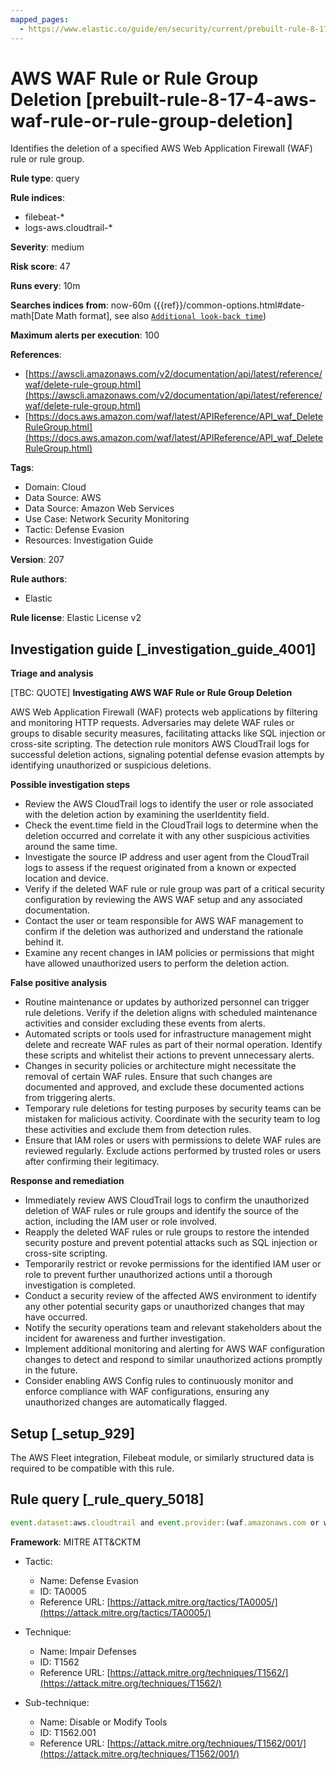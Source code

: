 ```yaml
---
mapped_pages:
  - https://www.elastic.co/guide/en/security/current/prebuilt-rule-8-17-4-aws-waf-rule-or-rule-group-deletion.html
---
```


# AWS WAF Rule or Rule Group Deletion [prebuilt-rule-8-17-4-aws-waf-rule-or-rule-group-deletion]

Identifies the deletion of a specified AWS Web Application Firewall (WAF) rule or rule group.

**Rule type**: query

**Rule indices**:

* filebeat-*
* logs-aws.cloudtrail-*

**Severity**: medium

**Risk score**: 47

**Runs every**: 10m

**Searches indices from**: now-60m ({{ref}}/common-options.html#date-math[Date Math format], see also [`Additional look-back time`](docs-content://solutions/security/detect-and-alert/create-detection-rule.md#rule-schedule))

**Maximum alerts per execution**: 100

**References**:

* [https://awscli.amazonaws.com/v2/documentation/api/latest/reference/waf/delete-rule-group.html](https://awscli.amazonaws.com/v2/documentation/api/latest/reference/waf/delete-rule-group.html)
* [https://docs.aws.amazon.com/waf/latest/APIReference/API_waf_DeleteRuleGroup.html](https://docs.aws.amazon.com/waf/latest/APIReference/API_waf_DeleteRuleGroup.html)

**Tags**:

* Domain: Cloud
* Data Source: AWS
* Data Source: Amazon Web Services
* Use Case: Network Security Monitoring
* Tactic: Defense Evasion
* Resources: Investigation Guide

**Version**: 207

**Rule authors**:

* Elastic

**Rule license**: Elastic License v2

## Investigation guide [_investigation_guide_4001]

**Triage and analysis**

[TBC: QUOTE]
**Investigating AWS WAF Rule or Rule Group Deletion**

AWS Web Application Firewall (WAF) protects web applications by filtering and monitoring HTTP requests. Adversaries may delete WAF rules or groups to disable security measures, facilitating attacks like SQL injection or cross-site scripting. The detection rule monitors AWS CloudTrail logs for successful deletion actions, signaling potential defense evasion attempts by identifying unauthorized or suspicious deletions.

**Possible investigation steps**

* Review the AWS CloudTrail logs to identify the user or role associated with the deletion action by examining the userIdentity field.
* Check the event.time field in the CloudTrail logs to determine when the deletion occurred and correlate it with any other suspicious activities around the same time.
* Investigate the source IP address and user agent from the CloudTrail logs to assess if the request originated from a known or expected location and device.
* Verify if the deleted WAF rule or rule group was part of a critical security configuration by reviewing the AWS WAF setup and any associated documentation.
* Contact the user or team responsible for AWS WAF management to confirm if the deletion was authorized and understand the rationale behind it.
* Examine any recent changes in IAM policies or permissions that might have allowed unauthorized users to perform the deletion action.

**False positive analysis**

* Routine maintenance or updates by authorized personnel can trigger rule deletions. Verify if the deletion aligns with scheduled maintenance activities and consider excluding these events from alerts.
* Automated scripts or tools used for infrastructure management might delete and recreate WAF rules as part of their normal operation. Identify these scripts and whitelist their actions to prevent unnecessary alerts.
* Changes in security policies or architecture might necessitate the removal of certain WAF rules. Ensure that such changes are documented and approved, and exclude these documented actions from triggering alerts.
* Temporary rule deletions for testing purposes by security teams can be mistaken for malicious activity. Coordinate with the security team to log these activities and exclude them from detection rules.
* Ensure that IAM roles or users with permissions to delete WAF rules are reviewed regularly. Exclude actions performed by trusted roles or users after confirming their legitimacy.

**Response and remediation**

* Immediately review AWS CloudTrail logs to confirm the unauthorized deletion of WAF rules or rule groups and identify the source of the action, including the IAM user or role involved.
* Reapply the deleted WAF rules or rule groups to restore the intended security posture and prevent potential attacks such as SQL injection or cross-site scripting.
* Temporarily restrict or revoke permissions for the identified IAM user or role to prevent further unauthorized actions until a thorough investigation is completed.
* Conduct a security review of the affected AWS environment to identify any other potential security gaps or unauthorized changes that may have occurred.
* Notify the security operations team and relevant stakeholders about the incident for awareness and further investigation.
* Implement additional monitoring and alerting for AWS WAF configuration changes to detect and respond to similar unauthorized actions promptly in the future.
* Consider enabling AWS Config rules to continuously monitor and enforce compliance with WAF configurations, ensuring any unauthorized changes are automatically flagged.


## Setup [_setup_929]

The AWS Fleet integration, Filebeat module, or similarly structured data is required to be compatible with this rule.


## Rule query [_rule_query_5018]

```js
event.dataset:aws.cloudtrail and event.provider:(waf.amazonaws.com or waf-regional.amazonaws.com or wafv2.amazonaws.com) and event.action:(DeleteRule or DeleteRuleGroup) and event.outcome:success
```

**Framework**: MITRE ATT&CKTM

* Tactic:

    * Name: Defense Evasion
    * ID: TA0005
    * Reference URL: [https://attack.mitre.org/tactics/TA0005/](https://attack.mitre.org/tactics/TA0005/)

* Technique:

    * Name: Impair Defenses
    * ID: T1562
    * Reference URL: [https://attack.mitre.org/techniques/T1562/](https://attack.mitre.org/techniques/T1562/)

* Sub-technique:

    * Name: Disable or Modify Tools
    * ID: T1562.001
    * Reference URL: [https://attack.mitre.org/techniques/T1562/001/](https://attack.mitre.org/techniques/T1562/001/)



